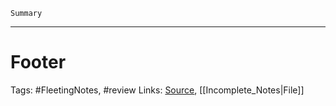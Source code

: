 `Summary`





---

# Footer
Tags: #FleetingNotes, #review
Links: 
[Source](), [[Incomplete_Notes|File]]

<!-- Comment
-->

[//]: # (Write a comment here)

<!--stackedit_data:
eyJoaXN0b3J5IjpbLTIwMTU0Nzk5MzJdfQ==
-->